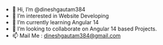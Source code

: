 - 👋 Hi, I’m @dineshgautam384
- 👀 I’m interested in Website Developing
- 🌱 I’m currently learning Angular 14
- 💞️ I’m looking to collaborate on Angular 14 based Projects.
- 📫 Mail Me : dineshgautam384@gmail.com

<!---
dineshgautam384/dineshgautam384 is a ✨ special ✨ repository because its `README.md` (this file) appears on your GitHub profile.
You can click the Preview link to take a look at your changes.
--->
